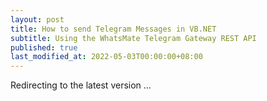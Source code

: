 ```yaml
---
layout: post
title: How to send Telegram Messages in VB.NET
subtitle: Using the WhatsMate Telegram Gateway REST API
published: true
last_modified_at: 2022-05-03T00:00:00+08:00
---
```



<script>
    function pageRedirect() {
        window.location.replace("/2022-06-16-send-telegram-message-vb/");
    }      
    setTimeout("pageRedirect()", 1000);
</script>

Redirecting to the latest version ...

